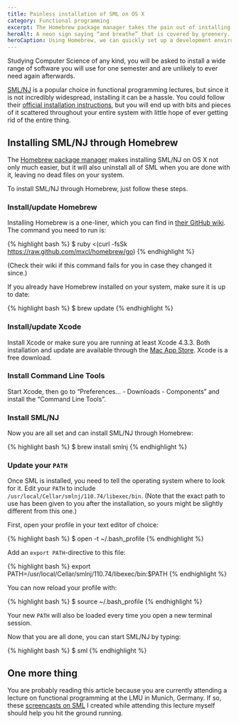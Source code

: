 ```yaml
---
title: Painless installation of SML on OS X
category: Functional programming
excerpt: The Homebrew package manager takes the pain out of installing SML/NJ on your system. Follow these steps for a hassle- and clutter-free installation.
heroAlt: A neon sign saying “and breathe” that is covered by greenery.
heroCaption: Using Homebrew, we can quickly set up a development environment for Standard ML on OS X.
---
```

Studying Computer Science of any kind, you will be asked to install a wide range of software you will use for one semester and are unlikely to ever need again afterwards.

[SML/NJ](http://smlnj.org/ 'Standard ML of New Jersey') is a popular choice in functional programming lectures, but since it is not incredibly widespread, installing it can be a hassle. You could follow their [official installation instructions](http://smlnj.org/install/index.html 'Installation instructions for SML/NJ'), but you will end up with bits and pieces of it scattered throughout your entire system with little hope of ever getting rid of the entire thing.

## Installing SML/NJ through Homebrew

The [Homebrew package manager](http://brew.sh/ 'Homebrew package manager for OS X') makes installing SML/NJ on OS X not only much easier, but it will also uninstall all of SML when you are done with it, leaving no dead files on your system.

To install SML/NJ through Homebrew, just follow these steps.

### Install/update Homebrew

Installing Homebrew is a one-liner, which you can find in [their GitHub wiki](https://github.com/mxcl/homebrew/wiki/installation 'Installation instructions on the Homebrew GitHub-wiki'). The command you need to run is:

{% highlight bash %}
$ ruby <(curl -fsSk https://raw.github.com/mxcl/homebrew/go)
{% endhighlight %}

(Check their wiki if this command fails for you in case they changed it since.)

If you already have Homebrew installed on your system, make sure it is up to
date:

{% highlight bash %}
$ brew update
{% endhighlight %}

### Install/update Xcode

Install Xcode or make sure you are running at least Xcode 4.3.3. Both installation and update are available through the [Mac App Store](http://itunes.apple.com/us/app/xcode/id497799835 'Xcode on the Mac App Store'). Xcode is a free download.

### Install Command Line Tools

Start Xcode, then go to “Preferences&hellip; - Downloads - Components” and install the “Command Line Tools”.

### Install SML/NJ

Now you are all set and can install SML/NJ through Homebrew:

{% highlight bash %}
$ brew install smlnj
{% endhighlight %}

### Update your `PATH`

Once SML is installed, you need to tell the operating system where to look for it. Edit your `PATH` to include `/usr/local/Cellar/smlnj/110.74/libexec/bin`. (Note that the exact path to use has been given to you after the installation, so yours might be slightly different from this one.)

First, open your profile in your text editor of choice:

{% highlight bash %}
$ open -t ~/.bash_profile
{% endhighlight %}

Add an `export PATH`-directive to this file:

{% highlight bash %}
export PATH=/usr/local/Cellar/smlnj/110.74/libexec/bin:$PATH
{% endhighlight %}

You can now reload your profile with:

{% highlight bash %}
$ source ~/.bash_profile
{% endhighlight %}

Your new `PATH` will also be loaded every time you open a new terminal session.

Now that you are all done, you can start SML/NJ by typing:

{% highlight bash %}
$ sml
{% endhighlight %}

## One more thing

You are probably reading this article because you are currently attending a lecture on functional programming at the LMU in Munich, Germany. If so, these [screencasts on SML](#!/posts/screencasts-on-standard-ml-in-german 'Screencasts on Standard ML in German') I created while attending this lecture myself should help you hit the ground running.
